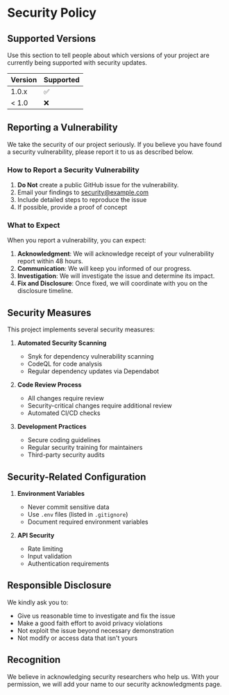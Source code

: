 # Security Policy

## Supported Versions

Use this section to tell people about which versions of your project are currently being supported with security updates.

| Version | Supported          |
| ------- | ------------------ |
| 1.0.x   | :white_check_mark: |
| < 1.0   | :x:                |

## Reporting a Vulnerability

We take the security of our project seriously. If you believe you have found a security vulnerability, please report it to us as described below.

### How to Report a Security Vulnerability

1. **Do Not** create a public GitHub issue for the vulnerability.
2. Email your findings to security@example.com
3. Include detailed steps to reproduce the issue
4. If possible, provide a proof of concept

### What to Expect

When you report a vulnerability, you can expect:

1. **Acknowledgment**: We will acknowledge receipt of your vulnerability report within 48 hours.
2. **Communication**: We will keep you informed of our progress.
3. **Investigation**: We will investigate the issue and determine its impact.
4. **Fix and Disclosure**: Once fixed, we will coordinate with you on the disclosure timeline.

## Security Measures

This project implements several security measures:

1. **Automated Security Scanning**
   - Snyk for dependency vulnerability scanning
   - CodeQL for code analysis
   - Regular dependency updates via Dependabot

2. **Code Review Process**
   - All changes require review
   - Security-critical changes require additional review
   - Automated CI/CD checks

3. **Development Practices**
   - Secure coding guidelines
   - Regular security training for maintainers
   - Third-party security audits

## Security-Related Configuration

1. **Environment Variables**
   - Never commit sensitive data
   - Use `.env` files (listed in `.gitignore`)
   - Document required environment variables

2. **API Security**
   - Rate limiting
   - Input validation
   - Authentication requirements

## Responsible Disclosure

We kindly ask you to:

- Give us reasonable time to investigate and fix the issue
- Make a good faith effort to avoid privacy violations
- Not exploit the issue beyond necessary demonstration
- Not modify or access data that isn't yours

## Recognition

We believe in acknowledging security researchers who help us. With your permission, we will add your name to our security acknowledgments page.
